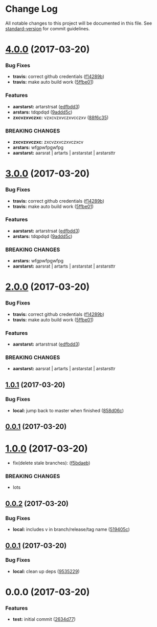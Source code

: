 # Change Log

All notable changes to this project will be documented in this file. See [standard-version](https://github.com/conventional-changelog/standard-version) for commit guidelines.

<a name="4.0.0"></a>
# [4.0.0](https://github.com/joefraley/meridian-git-commits/compare/v1.0.1...v4.0.0) (2017-03-20)


### Bug Fixes

* **travis:** correct github credentials ([f14289b](https://github.com/joefraley/meridian-git-commits/commit/f14289b))
* **travis:** make auto build work ([5ffbe01](https://github.com/joefraley/meridian-git-commits/commit/5ffbe01))


### Features

* **aarstarst:** artarstrsat ([edfbdd3](https://github.com/joefraley/meridian-git-commits/commit/edfbdd3))
* **arstars:** tdqpdqd ([9addd5c](https://github.com/joefraley/meridian-git-commits/commit/9addd5c))
* **zxcvzxvczxc:** vzxcvzxvczxvcczxv ([88f6c35](https://github.com/joefraley/meridian-git-commits/commit/88f6c35))


### BREAKING CHANGES

* **zxcvzxvczxc:** zxcvzxvczxvczxcv
* **arstars:** wfgpwfpgwfpg
* **aarstarst:** aarsrat | artarts | arstarstat | arstarsttr



<a name="3.0.0"></a>
# [3.0.0](https://github.com/joefraley/meridian-git-commits/compare/v1.0.1...v3.0.0) (2017-03-20)


### Bug Fixes

* **travis:** correct github credentials ([f14289b](https://github.com/joefraley/meridian-git-commits/commit/f14289b))
* **travis:** make auto build work ([5ffbe01](https://github.com/joefraley/meridian-git-commits/commit/5ffbe01))


### Features

* **aarstarst:** artarstrsat ([edfbdd3](https://github.com/joefraley/meridian-git-commits/commit/edfbdd3))
* **arstars:** tdqpdqd ([9addd5c](https://github.com/joefraley/meridian-git-commits/commit/9addd5c))


### BREAKING CHANGES

* **arstars:** wfgpwfpgwfpg
* **aarstarst:** aarsrat | artarts | arstarstat | arstarsttr



<a name="2.0.0"></a>
# [2.0.0](https://github.com/joefraley/meridian-git-commits/compare/v1.0.1...v2.0.0) (2017-03-20)


### Bug Fixes

* **travis:** correct github credentials ([f14289b](https://github.com/joefraley/meridian-git-commits/commit/f14289b))
* **travis:** make auto build work ([5ffbe01](https://github.com/joefraley/meridian-git-commits/commit/5ffbe01))


### Features

* **aarstarst:** artarstrsat ([edfbdd3](https://github.com/joefraley/meridian-git-commits/commit/edfbdd3))


### BREAKING CHANGES

* **aarstarst:** aarsrat | artarts | arstarstat | arstarsttr



<a name="1.0.1"></a>
## [1.0.1](https://github.com/joefraley/meridian-git-commits/compare/v1.0.0...v1.0.1) (2017-03-20)


### Bug Fixes

* **local:** jump back to master when finished ([858d06c](https://github.com/joefraley/meridian-git-commits/commit/858d06c))



<a name="0.0.1"></a>
## [0.0.1](https://github.com/joefraley/meridian-git-commits/compare/v0.0.1...0.0.1) (2017-03-20)



<a name="1.0.0"></a>
# [1.0.0](https://github.com/joefraley/meridian-git-commits/compare/v0.0.2...v1.0.0) (2017-03-20)


* fix(delete stale branches): ([f5bdaeb](https://github.com/joefraley/meridian-git-commits/commit/f5bdaeb))


### BREAKING CHANGES

* lots



<a name="0.0.2"></a>
## [0.0.2](https://github.com/joefraley/meridian-git-commits/compare/v0.0.1...v0.0.2) (2017-03-20)


### Bug Fixes

* **local:** includes v in branch/release/tag name ([519405c](https://github.com/joefraley/meridian-git-commits/commit/519405c))



<a name="0.0.1"></a>
## [0.0.1](https://github.com/joefraley/meridian-git-commits/compare/v0.0.0...v0.0.1) (2017-03-20)


### Bug Fixes

* **local:** clean up deps ([9535229](https://github.com/joefraley/meridian-git-commits/commit/9535229))



<a name="0.0.0"></a>
# 0.0.0 (2017-03-20)


### Features

* **test:** initial commit ([2634d77](https://github.com/joefraley/meridian-git-commits/commit/2634d77))
